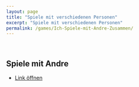 ```yaml
---
layout: page
title: "Spiele mit verschiedenen Personen"
excerpt: "Spiele mit verschiedenen Personen"
permalink: /games/Ich-Spiele-mit-Andre-Zusammen/
---
```


&nbsp;

##  Spiele mit Andre

- [Link öffnen](https://github.com/viktor-chiarcos/viktor-chiarcos.github.io/blob/main/_pages/Spiele/Ich-Spiele-mit-Andre-Zusammen.md)

